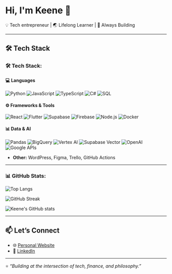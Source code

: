 # Hi, I'm Keene 👋  

💡 Tech entrepreneur | 🌏 Lifelong Learner | 🚀 Always Building

---

## 🛠 Tech Stack
### 🛠 Tech Stack:

#### 💻 Languages
![Python](https://img.shields.io/badge/python-3670A0?style=for-the-badge&logo=python&logoColor=ffdd54)
![JavaScript](https://img.shields.io/badge/javascript-%23323330.svg?style=for-the-badge&logo=javascript&logoColor=%23F7DF1E)
![TypeScript](https://img.shields.io/badge/typescript-%23007ACC.svg?style=for-the-badge&logo=typescript&logoColor=white)
![C#](https://img.shields.io/badge/c%23-%23239120.svg?style=for-the-badge&logo=csharp&logoColor=white)
![SQL](https://img.shields.io/badge/sql-%2300f.svg?style=for-the-badge&logo=postgresql&logoColor=white)

#### ⚙️ Frameworks & Tools
![React](https://img.shields.io/badge/react-%2320232a.svg?style=for-the-badge&logo=react&logoColor=%2361DAFB)
![Flutter](https://img.shields.io/badge/Flutter-%2302569B.svg?style=for-the-badge&logo=flutter&logoColor=white)
![Supabase](https://img.shields.io/badge/supabase-3ECF8E?style=for-the-badge&logo=supabase&logoColor=white)
![Firebase](https://img.shields.io/badge/firebase-ffca28?style=for-the-badge&logo=firebase&logoColor=black)
![Node.js](https://img.shields.io/badge/node.js-6DA55F?style=for-the-badge&logo=node.js&logoColor=white)
![Docker](https://img.shields.io/badge/docker-%230db7ed.svg?style=for-the-badge&logo=docker&logoColor=white)

#### 📊 Data & AI
![Pandas](https://img.shields.io/badge/pandas-%23150458.svg?style=for-the-badge&logo=pandas&logoColor=white)
![BigQuery](https://img.shields.io/badge/BigQuery-4285F4?style=for-the-badge&logo=googlecloud&logoColor=white)
![Vertex AI](https://img.shields.io/badge/Vertex%20AI-4285F4?style=for-the-badge&logo=googlecloud&logoColor=white)
![Supabase Vector](https://img.shields.io/badge/Supabase%20Vector-3ECF8E?style=for-the-badge&logo=supabase&logoColor=white)
![OpenAI](https://img.shields.io/badge/OpenAI-412991?style=for-the-badge&logo=openai&logoColor=white)
![Google APIs](https://img.shields.io/badge/Google%20APIs-4285F4?style=for-the-badge&logo=google&logoColor=white)

- **Other:** WordPress, Figma, Trello, GitHub Actions  

---

### 📊 GitHub Stats:
![Top Langs](https://github-readme-stats.vercel.app/api/top-langs/?username=tankeene&layout=compact&theme=radical)

![GitHub Streak](https://streak-stats.demolab.com?user=tankeene&theme=radical&hide_border=true)

![Keene's GitHub stats](https://github-readme-stats.vercel.app/api?username=tankeene&show_icons=true&theme=radical)


---

## 📫 Let’s Connect
- 🌐 [Personal Website](https://keene-site.lovable.app/)
- 💼 [LinkedIn](https://www.linkedin.com/in/keene-tan-b0a584232/)  

---

⭐️ *“Building at the intersection of tech, finance, and philosophy.”*  
